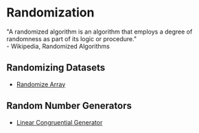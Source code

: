 # Randomization
"A randomized algorithm is an algorithm that employs a degree of randomness as part of its logic or procedure." <br />
\- Wikipedia, Randomized Algorithms

## Randomizing Datasets
- [Randomize Array](https://github.com/EthanC2/Notes-and-Writeups/blob/main/C%2B%2B/Data%20Structures%20and%20Algorithms/Randomization/Randomize%20Array.cpp)

## Random Number Generators
- [Linear Congruential Generator](https://github.com/EthanC2/Notes-and-Writeups/blob/main/C%2B%2B/Data%20Structures%20and%20Algorithms/Randomization/Linear%20Congruential%20Generator.cpp)
